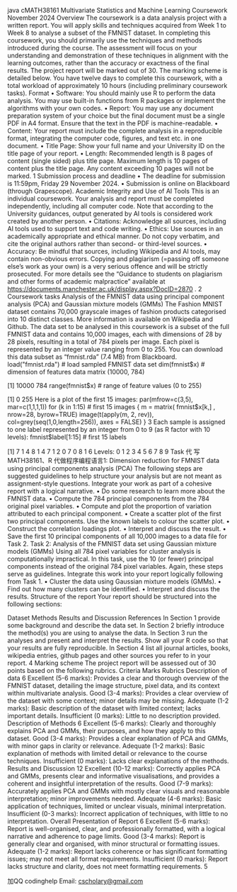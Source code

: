 java cMATH38161 Multivariate Statistics and Machine Learning Coursework November 2024 Overview The coursework is a data analysis project with a written report. You will apply skills and techniques acquired from Week 1 to Week 8 to analyse a subset of the FMNIST dataset. In completing this coursework, you should primarily use the techniques and methods introduced during the course. The assessment will focus on your understanding and demonstration of these techniques in alignment with the learning outcomes, rather than the accuracy or exactness of the final results. The project report will be marked out of 30. The marking scheme is detailed below. You have twelve days to complete this coursework, with a total workload of approximately 10 hours (including preliminary coursework tasks). Format • Software: You should mainly use R to perform the data analysis. You may use built-in functions from R packages or implement the algorithms with your own codes. • Report: You may use any document preparation system of your choice but the final document must be a single PDF in A4 format. Ensure that the text in the PDF is machine-readable. • Content: Your report must include the complete analysis in a reproducible format, integrating the computer code, figures, and text etc. in one document. • Title Page: Show your full name and your University ID on the title page of your report. • Length: Recommended length is 8 pages of content (single sided) plus title page. Maximum length is 10 pages of content plus the title page. Any content exceeding 10 pages will not be marked. 1 Submission process and deadline • The deadline for submission is 11:59pm, Friday 29 November 2024. • Submission is online on Blackboard (through Grapescope). Academic Integrity and Use of AI Tools This is an individual coursework. Your analysis and report must be completed independently, including all computer code. Note that according to the University guidances, output generated by AI tools is considered work created by another person. • Citations: Acknowledge all sources, including AI tools used to support text and code writing. • Ethics: Use sources in an academically appropriate and ethical manner. Do not copy verbatim, and cite the original authors rather than second- or third-level sources. • Accuracy: Be mindful that sources, including Wikipedia and AI tools, may contain non-obvious errors. Copying and plagiarism (=passing off someone else’s work as your own) is a very serious offence and will be strictly prosecuted. For more details see the “Guidance to students on plagiarism and other forms of academic malpractice” available at https://documents.manchester.ac.uk/display.aspx?DocID=2870 . 2 Coursework tasks Analysis of the FMNIST data using principal component analysis (PCA) and Gaussian mixture models (GMMs) The Fashion MNIST dataset contains 70,000 grayscale images of fashion products categorised into 10 distinct classes. More information is available on Wikipedia and Github. The data set to be analysed in this coursework is a subset of the full FMNIST data and contains 10,000 images, each with dimensions of 28 by 28 pixels, resulting in a total of 784 pixels per image. Each pixel is represented by an integer value ranging from 0 to 255. You can download this data subset as “fmnist.rda” (7.4 MB) from Blackboard. load("fmnist.rda") # load sampled FMNIST data set dim(fmnist$x) # dimension of features data matrix (10000, 784)

[1] 10000 784
range(fmnist$x) # range of feature values (0 to 255)

[1] 0 255
Here is a plot of the first 15 images: par(mfrow=c(3,5), mar=c(1,1,1,1)) for (k in 1:15) # first 15 images { m = matrix( fmnist$x[k,] , nrow=28, byrow=TRUE) image(t(apply(m, 2, rev)), col=grey(seq(1,0,length=256)), axes = FALSE) } 3 Each sample is assigned to one label represented by an integer from 0 to 9 (as R factor with 10 levels): fmnist$label[1:15] # first 15 labels

[1] 7 1 4 8 1 4 7 1 2 0 7 0 8 1 6
Levels: 0 1 2 3 4 5 6 7 8 9
Task 代 写MATH38161、R 代做程序编程语言1: Dimension reduction for FMNIST data using principal components analysis (PCA) The following steps are suggested guidelines to help structure your analysis but are not meant as assignment-style questions. Integrate your work as part of a cohesive report with a logical narrative. • Do some research to learn more about the FMNIST data. • Compute the 784 principal components from the 784 original pixel variables. • Compute and plot the proportion of variation attributed to each principal component. • Create a scatter plot of the first two principal components. Use the known labels to colour the scatter plot. • Construct the correlation loadings plot. • Interpret and discuss the result. • Save the first 10 principal components of all 10,000 images to a data file for Task 2. Task 2: Analysis of the FMNIST data set using Gaussian mixture models (GMMs) Using all 784 pixel variables for cluster analysis is computationally impractical. In this task, use the 10 (or fewer) principal components instead of the original 784 pixel variables. Again, these steps serve as guidelines. Integrate this work into your report logically following from Task 1. • Cluster the data using Gaussian mixture models (GMMs). • Find out how many clusters can be identified. • Interpret and discuss the results. Structure of the report Your report should be structured into the following sections:

Dataset
Methods
Results and Discussion
References In Section 1 provide some background and describe the data set. In Section 2 briefly introduce the method(s) you are using to analyse the data. In Section 3 run the analyses and present and interpret the results. Show all your R code so that your results are fully reproducible. In Section 4 list all journal articles, books, wikipedia entries, github pages and other sources you refer to in your report. 4 Marking scheme The project report will be assessed out of 30 points based on the following rubrics. Criteria Marks Rubrics Description of data 6 Excellent (5-6 marks): Provides a clear and thorough overview of the FMNIST dataset, detailing the image structure, pixel data, and its context within multivariate analysis. Good (3-4 marks): Provides a clear overview of the dataset with some context; minor details may be missing. Adequate (1-2 marks): Basic description of the dataset with limited context; lacks important details. Insufficient (0 marks): Little to no description provided. Description of Methods 6 Excellent (5-6 marks): Clearly and thoroughly explains PCA and GMMs, their purposes, and how they apply to this dataset. Good (3-4 marks): Provides a clear explanation of PCA and GMMs, with minor gaps in clarity or relevance. Adequate (1-2 marks): Basic explanation of methods with limited detail or relevance to the course techniques. Insufficient (0 marks): Lacks clear explanations of the methods. Results and Discussion 12 Excellent (10-12 marks): Correctly applies PCA and GMMs, presents clear and informative visualisations, and provides a coherent and insightful interpretation of the results. Good (7-9 marks): Accurately applies PCA and GMMs with mostly clear visuals and reasonable interpretation; minor improvements needed. Adequate (4-6 marks): Basic application of techniques, limited or unclear visuals, minimal interpretation. Insufficient (0-3 marks): Incorrect application of techniques, with little to no interpretation. Overall Presentation of Report 6 Excellent (5-6 marks): Report is well-organised, clear, and professionally formatted, with a logical narrative and adherence to page limits. Good (3-4 marks): Report is generally clear and organised, with minor structural or formatting issues. Adequate (1-2 marks): Report lacks coherence or has significant formatting issues; may not meet all format requirements. Insufficient (0 marks): Report lacks structure and clarity, does not meet formatting requirements. 5

   加QQ codinghelp Email: cscholary@gmail.com
